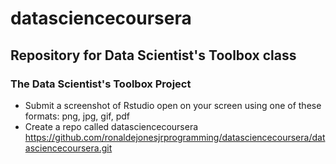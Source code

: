 # datasciencecoursera
## Repository for Data Scientist's Toolbox class
### The Data Scientist's Toolbox Project

* Submit a screenshot of Rstudio open on your screen using one of these formats: png, jpg, gif, pdf
* Create a repo called datasciencecoursera https://github.com/ronaldejonesjrprogramming/datasciencecoursera/datasciencecoursera.git

